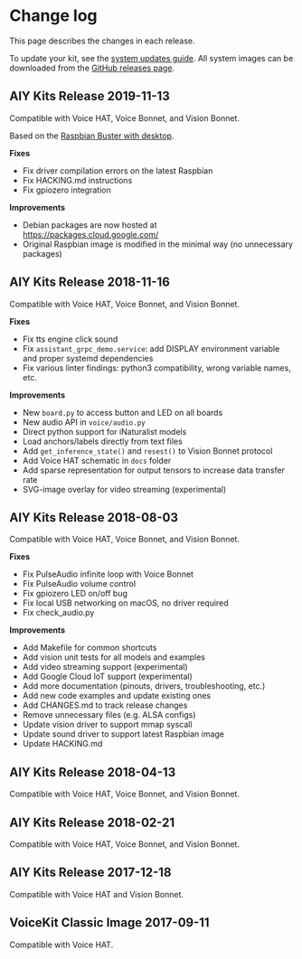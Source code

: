 # Change log

This page describes the changes in each release.

To update your kit, see the [system updates guide][system-updates].
All system images can be downloaded from the [GitHub releases page][github-releases].

## AIY Kits Release 2019-11-13

Compatible with Voice HAT, Voice Bonnet, and Vision Bonnet.

Based on the [Raspbian Buster with desktop][raspbian].

**Fixes**

* Fix driver compilation errors on the latest Raspbian
* Fix HACKING.md instructions
* Fix gpiozero integration

**Improvements**

* Debian packages are now hosted at https://packages.cloud.google.com/
* Original Raspbian image is modified in the minimal way (no unnecessary packages)

## AIY Kits Release 2018-11-16

Compatible with Voice HAT, Voice Bonnet, and Vision Bonnet.

**Fixes**

* Fix tts engine click sound
* Fix `assistant_grpc_demo.service`: add DISPLAY environment variable and proper
systemd dependencies
* Fix various linter findings: python3 compatibility, wrong variable names, etc.

**Improvements**

* New `board.py` to access button and LED on all boards
* New audio API in `voice/audio.py`
* Direct python support for iNaturalist models
* Load anchors/labels directly from text files
* Add `get_inference_state()` and `resest()` to Vision Bonnet protocol
* Add Voice HAT schematic in `docs` folder
* Add sparse representation for output tensors to increase data transfer rate
* SVG-image overlay for video streaming (experimental)

## AIY Kits Release 2018-08-03

Compatible with Voice HAT, Voice Bonnet, and Vision Bonnet.

**Fixes**

* Fix PulseAudio infinite loop with Voice Bonnet
* Fix PulseAudio volume control
* Fix gpiozero LED on/off bug
* Fix local USB networking on macOS, no driver required
* Fix check_audio.py

**Improvements**

* Add Makefile for common shortcuts
* Add vision unit tests for all models and examples
* Add video streaming support (experimental)
* Add Google Cloud IoT support (experimental)
* Add more documentation (pinouts, drivers, troubleshooting, etc.)
* Add new code examples and update existing ones
* Add CHANGES.md to track release changes
* Remove unnecessary files (e.g. ALSA configs)
* Update vision driver to support mmap syscall
* Update sound driver to support latest Raspbian image
* Update HACKING.md

## AIY Kits Release 2018-04-13

Compatible with Voice HAT, Voice Bonnet, and Vision Bonnet.

## AIY Kits Release 2018-02-21

Compatible with Voice HAT, Voice Bonnet, and Vision Bonnet.

## AIY Kits Release 2017-12-18

Compatible with Voice HAT and Vision Bonnet.

## VoiceKit Classic Image 2017-09-11

Compatible with Voice HAT.

[github-releases]: https://github.com/google/aiyprojects-raspbian/releases
[system-updates]: https://github.com/google/aiyprojects-raspbian/blob/aiyprojects/HACKING.md
[raspbian]: https://www.raspberrypi.org/downloads/raspbian/
